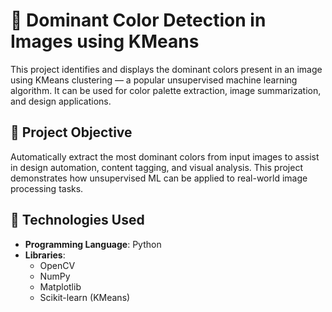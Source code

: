 # 🎨 Dominant Color Detection in Images using KMeans

This project identifies and displays the dominant colors present in an image using KMeans clustering — a popular unsupervised machine learning algorithm. It can be used for color palette extraction, image summarization, and design applications.

## 📌 Project Objective

Automatically extract the most dominant colors from input images to assist in design automation, content tagging, and visual analysis. This project demonstrates how unsupervised ML can be applied to real-world image processing tasks.

## 🧰 Technologies Used

- **Programming Language**: Python  
- **Libraries**:
  - OpenCV
  - NumPy
  - Matplotlib
  - Scikit-learn (KMeans)
